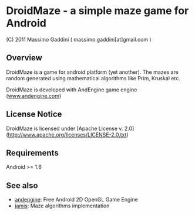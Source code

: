 DroidMaze - a simple maze game for Android
===================================================================

(C) 2011 Massimo Gaddini ( massimo.gaddini[at]gmail.com )


Overview
--------

DroidMaze is a game for android platform (yet another). 
The mazes are random generated using mathematical algorithms 
like Prim, Kruskal etc.

DroidMaze is developed with AndEngine game engine (www.andengine.com)


License Notice
--------------

DroidMaze is licensed under [Apache License v. 2.0] (http://www.apache.org/licenses/LICENSE-2.0.txt)


Requirements
------------

Android >= 1.6


See also
--------

* [andengine](http://www.andengine.com): Free Android 2D OpenGL Game Engine
* [jamis](http://github.com/jamis): Maze algorithms implementation

